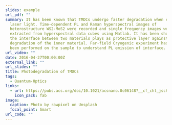 ```yaml
---
slides: example
url_pdf: ""
summary: It has been known that TMDCs undergo faster degradation when exposed to
  laser light. Time-dependent PL and Raman hyperspectral images of
  heterostructure WS2-MoS2 were recorded and single frequency images were
  extracted from hyperspectral data cubes using Matlab. It has been shown that
  the interface between two materials plays as protective layer against
  degradation of the inner material. Far-field Cryogenic experiment has also
  been performed on the sample to understand PL emission of interface.
url_video: ""
date: 2016-04-27T00:00:00Z
external_link: ""
url_slides: ""
title: Photodegradation of TMDCs
tags:
  - Quantum-Optics
links:
  - url: https://pubs.acs.org/doi/10.1021/acsnano.0c06148?__cf_chl_jschl_tk__=pmd_Beo0Suqoju5HY0Po2MZO4ZZuWrQAVu2DNtBQztjPffE-1634839105-0-gqNtZGzNAiWjcnBszQuR
    icon_pack: fab
image:
  caption: Photo by rawpixel on Unsplash
  focal_point: Smart
url_code: ""
---
```

